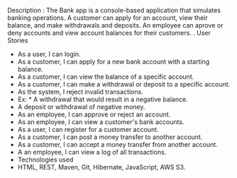 Description : The Bank app is a console-based application that simulates banking operations. A customer can apply for an account, view their balance, and make withdrawals and deposits. An employee can aprove or deny accounts and view account balances for their customers.
. User Stories 
* As a user, I can login. 
* As a customer, I can apply for a new bank account with a starting balance. 
* As a customer, I can view the balance of a specific account.
* As a customer, I can make a withdrawal or deposit to a specific account.
* As the system, I reject invalid transactions.  
* Ex: * A withdrawal that would result in a negative balance.
* A deposit or withdrawal of negative money. 
* As an employee, I can approve or reject an account.
* As an employee, I can view a customer's bank accounts. 
* As a user, I can register for a customer account. 
* As a customer, I can post a money transfer to another account.
* As a customer, I can accept a money transfer from another account. 
* A an employee, I can view a log of all transactions.
* Technologies used
* HTML, REST, Maven, Git, Hibernate, JavaScript, AWS S3.
